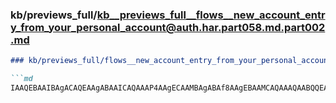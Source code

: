 ### kb/previews_full/kb__previews_full__flows__new_account_entry_from_your_personal_account@auth.har.part058.md.part002.md

```md
### kb/previews_full/flows__new_account_entry_from_your_personal_account@auth.har.part058.md (part 002)

```md
IAAQEBAAIBAgACAQEAAgABAAICAQAAAP4AAgECAAMBAgABAf8AAgEBAAMCAQAAAQAABQQEAAEAAAAEAgMAB
```

```

```
